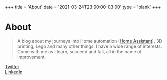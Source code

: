 +++
title = 'About'
date = '2021-03-24T23:00:00-03:00'
type = 'blank'
+++

# About

> A blog about my journeys into Home automation ([Home Assistant](https://www.home-assistant.io/)), 3D printing, Lego and many other things. I have a wide range of interests. Come with me as I learn, succeed and fail, all in the name of improvement.


[Twitter](https://twitter.com/fskelly)  
[LinkedIn](https://www.linkedin.com/in/fletcherkelly")
